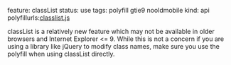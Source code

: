 feature: classList
status: use
tags: polyfill gtie9 nooldmobile
kind: api
polyfillurls:[classlist.js](https://github.com/eligrey/classList.js)

classList is a relatively new feature which may not be available in older browsers and Internet Explorer <= 9. While this is not a concern if you are using a library like jQuery to modify class names, make sure you use the polyfill when using classList directly.
